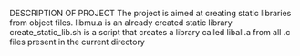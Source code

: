 DESCRIPTION OF PROJECT
The project is aimed at creating static libraries from object files.
libmu.a is an already created static library 
create_static_lib.sh is a script that creates a library called liball.a from all .c files present in the current directory
